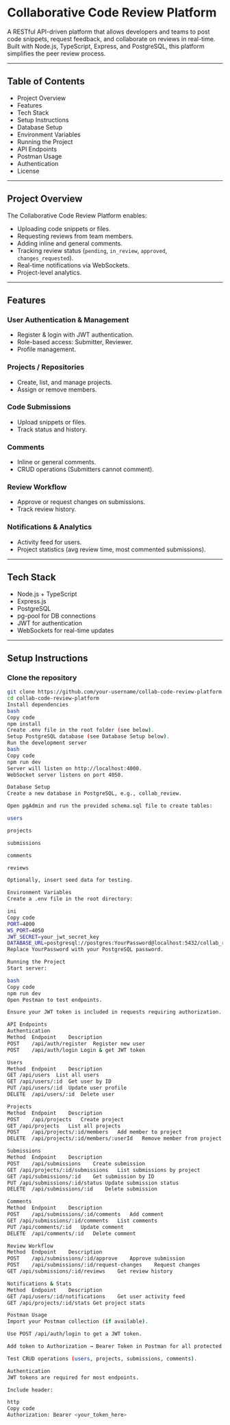 # Collaborative Code Review Platform

A RESTful API-driven platform that allows developers and teams to post code snippets, request feedback, and collaborate on reviews in real-time. Built with Node.js, TypeScript, Express, and PostgreSQL, this platform simplifies the peer review process.

---

## Table of Contents
- Project Overview
- Features
- Tech Stack
- Setup Instructions
- Database Setup
- Environment Variables
- Running the Project
- API Endpoints
- Postman Usage
- Authentication
- License

---

## Project Overview
The Collaborative Code Review Platform enables:

- Uploading code snippets or files.  
- Requesting reviews from team members.  
- Adding inline and general comments.  
- Tracking review status (`pending`, `in_review`, `approved`, `changes_requested`).  
- Real-time notifications via WebSockets.  
- Project-level analytics.  

---

## Features

### User Authentication & Management
- Register & login with JWT authentication.  
- Role-based access: Submitter, Reviewer.  
- Profile management.  

### Projects / Repositories
- Create, list, and manage projects.  
- Assign or remove members.  

### Code Submissions
- Upload snippets or files.  
- Track status and history.  

### Comments
- Inline or general comments.  
- CRUD operations (Submitters cannot comment).  

### Review Workflow
- Approve or request changes on submissions.  
- Track review history.  

### Notifications & Analytics
- Activity feed for users.  
- Project statistics (avg review time, most commented submissions).  

---

## Tech Stack
- Node.js + TypeScript  
- Express.js  
- PostgreSQL  
- pg-pool for DB connections  
- JWT for authentication  
- WebSockets for real-time updates  

---

## Setup Instructions

### Clone the repository
```bash
git clone https://github.com/your-username/collab-code-review-platform.git
cd collab-code-review-platform
Install dependencies
bash
Copy code
npm install
Create .env file in the root folder (see below).
Setup PostgreSQL database (see Database Setup below).
Run the development server
bash
Copy code
npm run dev
Server will listen on http://localhost:4000.
WebSocket server listens on port 4050.

Database Setup
Create a new database in PostgreSQL, e.g., collab_review.

Open pgAdmin and run the provided schema.sql file to create tables:

users

projects

submissions

comments

reviews

Optionally, insert seed data for testing.

Environment Variables
Create a .env file in the root directory:

ini
Copy code
PORT=4000
WS_PORT=4050
JWT_SECRET=your_jwt_secret_key
DATABASE_URL=postgresql://postgres:YourPassword@localhost:5432/collab_review
Replace YourPassword with your PostgreSQL password.

Running the Project
Start server:

bash
Copy code
npm run dev
Open Postman to test endpoints.

Ensure your JWT token is included in requests requiring authorization.

API Endpoints
Authentication
Method	Endpoint	Description
POST	/api/auth/register	Register new user
POST	/api/auth/login	Login & get JWT token

Users
Method	Endpoint	Description
GET	/api/users	List all users
GET	/api/users/:id	Get user by ID
PUT	/api/users/:id	Update user profile
DELETE	/api/users/:id	Delete user

Projects
Method	Endpoint	Description
POST	/api/projects	Create project
GET	/api/projects	List all projects
POST	/api/projects/:id/members	Add member to project
DELETE	/api/projects/:id/members/:userId	Remove member from project

Submissions
Method	Endpoint	Description
POST	/api/submissions	Create submission
GET	/api/projects/:id/submissions	List submissions by project
GET	/api/submissions/:id	Get submission by ID
PUT	/api/submissions/:id/status	Update submission status
DELETE	/api/submissions/:id	Delete submission

Comments
Method	Endpoint	Description
POST	/api/submissions/:id/comments	Add comment
GET	/api/submissions/:id/comments	List comments
PUT	/api/comments/:id	Update comment
DELETE	/api/comments/:id	Delete comment

Review Workflow
Method	Endpoint	Description
POST	/api/submissions/:id/approve	Approve submission
POST	/api/submissions/:id/request-changes	Request changes
GET	/api/submissions/:id/reviews	Get review history

Notifications & Stats
Method	Endpoint	Description
GET	/api/users/:id/notifications	Get user activity feed
GET	/api/projects/:id/stats	Get project stats

Postman Usage
Import your Postman collection (if available).

Use POST /api/auth/login to get a JWT token.

Add token to Authorization → Bearer Token in Postman for all protected requests.

Test CRUD operations (users, projects, submissions, comments).

Authentication
JWT tokens are required for most endpoints.

Include header:

http
Copy code
Authorization: Bearer <your_token_here>
